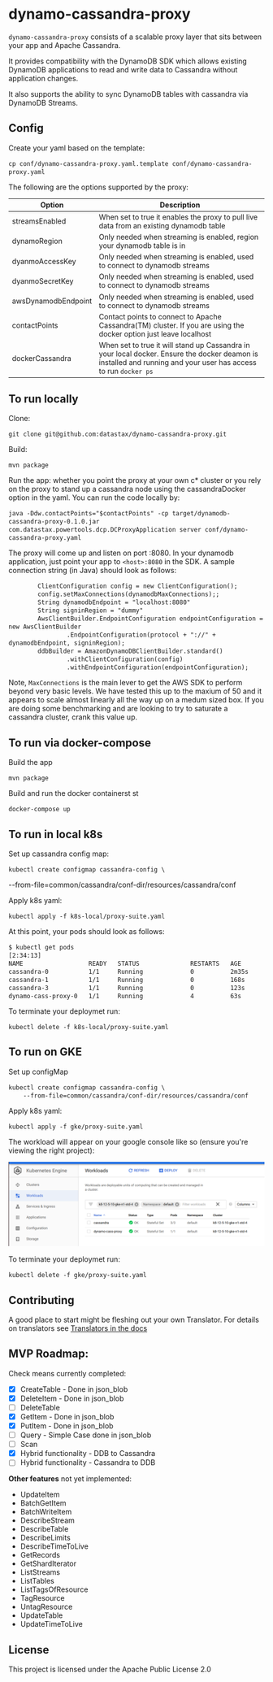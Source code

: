 # dynamo-cassandra-proxy

`dynamo-cassandra-proxy` consists of a scalable proxy layer that sits between your app and Apache Cassandra.

It provides compatibility with the DynamoDB SDK which allows existing DynamoDB applications to read and write data to Cassandra without application changes.

It also supports the ability to sync DynamoDB tables with cassandra via DynamoDB Streams.

## Config

Create your yaml based on the template:

    cp conf/dynamo-cassandra-proxy.yaml.template conf/dynamo-cassandra-proxy.yaml

The following are the options supported by the proxy:

| Option | Description|
| ------ | ---------- |
|streamsEnabled| When set to true it enables the proxy to pull live data from an existing dynamodb table| 
|dynamoRegion| Only needed when streaming is enabled, region your dynamodb table is in |
|dyanmoAccessKey| Only needed when streaming is enabled, used to connect to dynamodb streams|
|dyanmoSecretKey| Only needed when streaming is enabled, used to connect to dynamodb streams|
|awsDynamodbEndpoint| Only needed when streaming is enabled, used to connect to dynamodb streams|
|contactPoints| Contact points to connect to Apache Cassandra(TM) cluster. If you are using the docker option just leave localhost|
|dockerCassandra| When set to true it will stand up Cassandra in your local docker. Ensure the docker deamon is installed and running and your user has access to run `docker ps`|


## To run locally

Clone:

    git clone git@github.com:datastax/dynamo-cassandra-proxy.git

Build:

    mvn package

Run the app: whether you point the proxy at your own c* cluster or you rely on the proxy to stand up a cassandra node using the cassandraDocker option in the yaml. You can run the code locally by:

    java -Ddw.contactPoints="$contactPoints" -cp target/dynamodb-cassandra-proxy-0.1.0.jar com.datastax.powertools.dcp.DCProxyApplication server conf/dynamo-cassandra-proxy.yaml

The proxy will come up and listen on port :8080. In your dynamodb application, just point your app to `<host>:8080` in the SDK. A sample connection string (in Java) should look as follows:

            ClientConfiguration config = new ClientConfiguration();
            config.setMaxConnections(dynamodbMaxConnections);;
            String dynamodbEndpoint = "localhost:8080"
            String signinRegion = "dummy"
            AwsClientBuilder.EndpointConfiguration endpointConfiguration = new AwsClientBuilder
                    .EndpointConfiguration(protocol + "://" + dynamodbEndpoint, signinRegion);
            ddbBuilder = AmazonDynamoDBClientBuilder.standard()
                    .withClientConfiguration(config)
                    .withEndpointConfiguration(endpointConfiguration);


Note, `MaxConnections` is the main lever to get the AWS SDK to perform beyond very basic levels. We have tested this up to the maxium of 50 and it appears to scale almost linearly all the way up on a medum sized box. If you are doing some benchmarking and are looking to try to saturate a cassandra cluster, crank this value up.

## To run via docker-compose

Build the app

    mvn package
    
Build and run the docker containerst st
    
    docker-compose up


## To run in local k8s

Set up cassandra config map:

    kubectl create configmap cassandra-config \
--from-file=common/cassandra/conf-dir/resources/cassandra/conf 

Apply k8s yaml:

    kubectl apply -f k8s-local/proxy-suite.yaml 

At this point, your pods should look as follows:

```
$ kubectl get pods                                                                                     [2:34:13]
NAME                  READY   STATUS              RESTARTS   AGE
cassandra-0           1/1     Running             0          2m35s
cassandra-1           1/1     Running             0          168s
cassandra-3           1/1     Running             0          123s
dynamo-cass-proxy-0   1/1     Running             4          63s
```

To terminate your deploymet run:

    kubectl delete -f k8s-local/proxy-suite.yaml 

## To run on GKE

Set up configMap

    kubectl create configmap cassandra-config \
        --from-file=common/cassandra/conf-dir/resources/cassandra/conf

Apply k8s yaml:

    kubectl apply -f gke/proxy-suite.yaml 

The workload will appear on your google console like so (ensure you're viewing the right project):

![gke](docs/images/gke.png)

To terminate your deploymet run:

    kubectl delete -f gke/proxy-suite.yaml 


## Contributing

A good place to start might be fleshing out your own Translator.
For details on translators see [Translators in the docs](docs/Translators.md)

## MVP Roadmap:

Check means currently completed:

 - [x] CreateTable - Done in json_blob
 - [x] DeleteItem - Done in json_blob
 - [ ] DeleteTable
 - [x] GetItem - Done in json_blob
 - [x] PutItem - Done in json_blob
 - [ ] Query - Simple Case done in json_blob
 - [ ] Scan
 - [x] Hybrid functionality - DDB to Cassandra
 - [ ] Hybrid functionality - Cassandra to DDB

**Other features** not yet implemented:

- UpdateItem
- BatchGetItem
- BatchWriteItem
- DescribeStream
- DescribeTable
- DescribeLimits
- DescribeTimeToLive
- GetRecords
- GetShardIterator
- ListStreams
- ListTables
- ListTagsOfResource
- TagResource
- UntagResource
- UpdateTable
- UpdateTimeToLive

## License
This project is licensed under the Apache Public License 2.0

